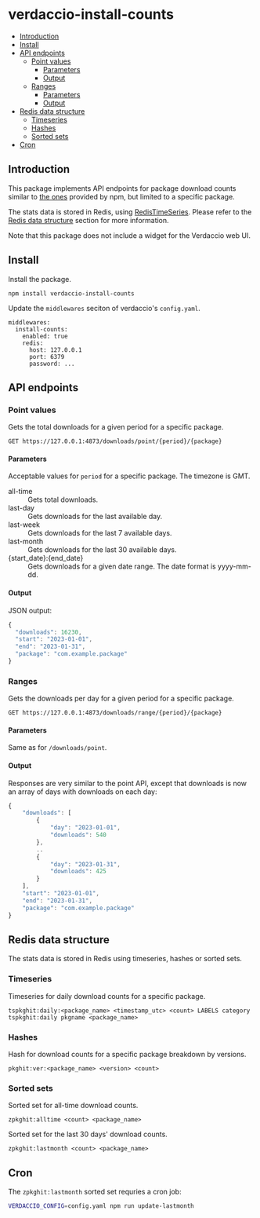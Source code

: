 # verdaccio-install-counts

<!-- vscode-markdown-toc -->
* [Introduction](#Introduction)
* [Install](#Install)
* [API endpoints](#APIendpoints)
	* [Point values](#Pointvalues)
		* [Parameters](#Parameters)
		* [Output](#Output)
	* [Ranges](#Ranges)
		* [Parameters](#Parameters-1)
		* [Output](#Output-1)
* [Redis data structure](#Redisdatastructure)
	* [Timeseries](#Timeseries)
	* [Hashes](#Hashes)
	* [Sorted sets](#Sortedsets)
* [Cron](#Cron)

<!-- vscode-markdown-toc-config
	numbering=false
	autoSave=true
	/vscode-markdown-toc-config -->
<!-- /vscode-markdown-toc -->

## <a name='Introduction'></a>Introduction

This package implements API endpoints for package download counts similar to [the ones](https://raw.githubusercontent.com/npm/registry/master/docs/install-counts.md) provided by npm, but limited to a specific package.

The stats data is stored in Redis, using [RedisTimeSeries](https://redis.io/docs/stack/timeseries/). Please refer to the [Redis data structure](#redis-data-structure) section for more information.

Note that this package does not include a widget for the Verdaccio web UI.

## <a name='Install'></a>Install

Install the package.
```
npm install verdaccio-install-counts
```

Update the `middlewares` seciton of verdaccio's `config.yaml`.
```
middlewares:
  install-counts:
    enabled: true
    redis:
      host: 127.0.0.1
      port: 6379
	  password: ...
```

## <a name='APIendpoints'></a>API endpoints

### <a name='Pointvalues'></a>Point values

Gets the total downloads for a given period for a specific package.

```
GET https://127.0.0.1:4873/downloads/point/{period}/{package}
```

#### <a name='Parameters'></a>Parameters

Acceptable values for `period` for a specific package. The timezone is GMT.

<dl>
    <dt>all-time</dt>
    <dd>Gets total downloads.</dd>
    <dt>last-day</dt>
    <dd>Gets downloads for the last available day.</dd>
    <dt>last-week</dt>
    <dd>Gets downloads for the last 7 available days.</dd>
    <dt>last-month</dt>
    <dd>Gets downloads for the last 30 available days.</dd>
    <dt>{start_date}:{end_date}</dt>
    <dd>Gets downloads for a given date range. The date format is yyyy-mm-dd.</dd>
</dl>

#### <a name='Output'></a>Output

JSON output:

```javascript
{
  "downloads": 16230,
  "start": "2023-01-01",
  "end": "2023-01-31",
  "package": "com.example.package"
}
```

### <a name='Ranges'></a>Ranges

Gets the downloads per day for a given period for a specific package.

```
GET https://127.0.0.1:4873/downloads/range/{period}/{package}
```

#### <a name='Parameters-1'></a>Parameters

Same as for `/downloads/point`.

#### <a name='Output-1'></a>Output

Responses are very similar to the point API, except that downloads is now an array of days with downloads on each day:

```javascript
{
	"downloads": [
		{
			"day": "2023-01-01",
			"downloads": 540
		},
		..
		{
			"day": "2023-01-31",
			"downloads": 425
		}
	],
	"start": "2023-01-01",
	"end": "2023-01-31",
	"package": "com.example.package"
}
```

## <a name='Redisdatastructure'></a>Redis data structure

The stats data is stored in Redis using timeseries, hashes or sorted sets.

### <a name='Timeseries'></a>Timeseries

Timeseries for daily download counts for a specific package.
```
tspkghit:daily:<package_name> <timestamp_utc> <count> LABELS category tspkghit:daily pkgname <package_name>
```

### <a name='Hashes'></a>Hashes

Hash for download counts for a specific package breakdown by versions.
```
pkghit:ver:<package_name> <version> <count>
```

### <a name='Sortedsets'></a>Sorted sets

Sorted set for all-time download counts.
```
zpkghit:alltime <count> <package_name>
```

Sorted set for the last 30 days' download counts.
```
zpkghit:lastmonth <count> <package_name> 
```

## <a name='Cron'></a>Cron

The `zpkghit:lastmonth` sorted set requries a cron job:
```bash
VERDACCIO_CONFIG=config.yaml npm run update-lastmonth
```
